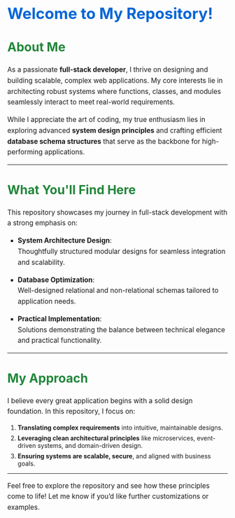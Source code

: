 <style>
h1 {
  font-size: 2.5em;
  font-weight: bold;
  color: #0366d6;
}
h2 {
  font-size: 2em;
  color: #22863a;
}
p {
  font-size: 1.1em;
  line-height: 1.6;
}
ul {
  list-style-type: square;
}
li {
  margin-bottom: 0.5em;
}
</style>

# **Welcome to My Repository!**

## **About Me**  
As a passionate **full-stack developer**, I thrive on designing and building scalable, complex web applications. My core interests lie in architecting robust systems where functions, classes, and modules seamlessly interact to meet real-world requirements.  

While I appreciate the art of coding, my true enthusiasm lies in exploring advanced **system design principles** and crafting efficient **database schema structures** that serve as the backbone for high-performing applications.

---

## **What You'll Find Here**  

This repository showcases my journey in full-stack development with a strong emphasis on:  

- **System Architecture Design**:  
  Thoughtfully structured modular designs for seamless integration and scalability.  

- **Database Optimization**:  
  Well-designed relational and non-relational schemas tailored to application needs.  

- **Practical Implementation**:  
  Solutions demonstrating the balance between technical elegance and practical functionality.  

---

## **My Approach**  

I believe every great application begins with a solid design foundation. In this repository, I focus on:  

1. **Translating complex requirements** into intuitive, maintainable designs.  
2. **Leveraging clean architectural principles** like microservices, event-driven systems, and domain-driven design.  
3. **Ensuring systems are scalable, secure**, and aligned with business goals.  

---

Feel free to explore the repository and see how these principles come to life! Let me know if you’d like further customizations or examples.

